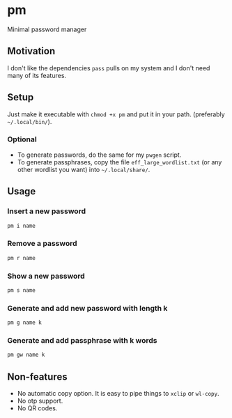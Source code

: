 # pm
Minimal password manager

## Motivation
 
I don't like the dependencies `pass` pulls on my system and I don't need many of its features.

## Setup

Just make it executable with `chmod +x pm` and put it in your path. (preferably `~/.local/bin/`).
### Optional
- To generate passwords, do the same for my `pwgen` script.
- To generate passphrases, copy the file `eff_large_wordlist.txt` (or any other wordlist you want) into `~/.local/share/`.
## Usage

### Insert a new password
```sh
pm i name
```
### Remove a password
```sh
pm r name
```
### Show a new password
```sh
pm s name
```
### Generate and add new password with length k
```sh
pm g name k
```
### Generate and add passphrase with k words
```sh
pm gw name k
```

## Non-features
- No automatic copy option. It is easy to pipe things to `xclip` or `wl-copy`.
- No otp support.
- No QR codes.
